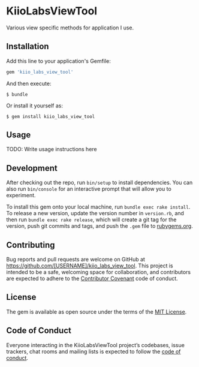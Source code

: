 # KiioLabsViewTool

Various view specific methods for application I use.

## Installation

Add this line to your application's Gemfile:

```ruby
gem 'kiio_labs_view_tool'
```

And then execute:

    $ bundle

Or install it yourself as:

    $ gem install kiio_labs_view_tool

## Usage

TODO: Write usage instructions here

## Development

After checking out the repo, run `bin/setup` to install dependencies. You can also run `bin/console` for an interactive prompt that will allow you to experiment.

To install this gem onto your local machine, run `bundle exec rake install`. To release a new version, update the version number in `version.rb`, and then run `bundle exec rake release`, which will create a git tag for the version, push git commits and tags, and push the `.gem` file to [rubygems.org](https://rubygems.org).

## Contributing

Bug reports and pull requests are welcome on GitHub at https://github.com/[USERNAME]/kiio_labs_view_tool. This project is intended to be a safe, welcoming space for collaboration, and contributors are expected to adhere to the [Contributor Covenant](http://contributor-covenant.org) code of conduct.

## License

The gem is available as open source under the terms of the [MIT License](http://opensource.org/licenses/MIT).

## Code of Conduct

Everyone interacting in the KiioLabsViewTool project’s codebases, issue trackers, chat rooms and mailing lists is expected to follow the [code of conduct](https://github.com/[USERNAME]/kiio_labs_view_tool/blob/master/CODE_OF_CONDUCT.md).
